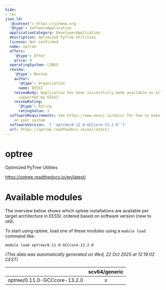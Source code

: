 ```yaml
---
hide:
- toc
json_ld:
  '@context': https://schema.org
  '@type': SoftwareApplication
  applicationCategory: DeveloperApplication
  description: Optimized PyTree Utilities
  license: Not confirmed
  name: optree
  offers:
    '@type': Offer
    price: 0
  operatingSystem: LINUX
  review:
    '@type': Review
    author:
      '@type': Organization
      name: EESSI
    reviewBody: Application has been successfully made available on all architectures
      supported by EESSI
    reviewRating:
      '@type': Rating
      ratingValue: 5
  softwareRequirements: See https://www.eessi.io/docs/ for how to make EESSI available
    on your system
  softwareVersion: '[''optree/0.11.0-GCCcore-13.2.0'']'
  url: https://optree.readthedocs.io/en/latest/
---
```


optree
======


Optimized PyTree Utilities

https://optree.readthedocs.io/en/latest/
# Available modules


The overview below shows which optree installations are available per target architecture in EESSI, ordered based on software version (new to old).

To start using optree, load one of these modules using a `module load` command like:

```shell
module load optree/0.11.0-GCCcore-13.2.0
```

*(This data was automatically generated on Wed, 22 Oct 2025 at 12:19:02 CEST)*

| |scv64/generic|
| :---: | :---: |
|optree/0.11.0-GCCcore-13.2.0|x|
